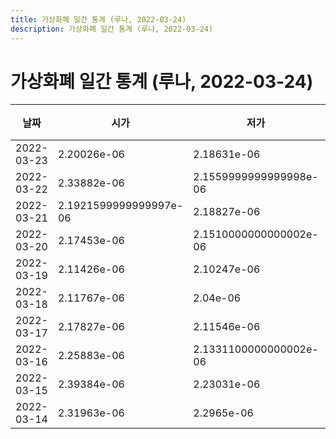 ```yaml
---
title: 가상화폐 일간 통계 (루나, 2022-03-24)
description: 가상화폐 일간 통계 (루나, 2022-03-24)
---
```



가상화폐 일간 통계 (루나, 2022-03-24)
===

|날짜|시가|저가|고가|종가|비고|
|--|--|--|--|--|--|
|2022-03-23|2.20026e-06|2.18631e-06|2.27561e-06|2.2004899999999997e-06|    |
|2022-03-22|2.33882e-06|2.1559999999999998e-06|2.37452e-06|2.20027e-06|    |
|2022-03-21|2.1921599999999997e-06|2.18827e-06|2.37722e-06|2.3379799999999998e-06|    |
|2022-03-20|2.17453e-06|2.1510000000000002e-06|2.25376e-06|2.19351e-06|    |
|2022-03-19|2.11426e-06|2.10247e-06|2.2200000000000003e-06|2.17453e-06|    |
|2022-03-18|2.11767e-06|2.04e-06|2.13435e-06|2.11486e-06|    |
|2022-03-17|2.17827e-06|2.11546e-06|2.20917e-06|2.117e-06|    |
|2022-03-16|2.25883e-06|2.1331100000000002e-06|2.26546e-06|2.16659e-06|    |
|2022-03-15|2.39384e-06|2.23031e-06|2.43581e-06|2.2589799999999998e-06|    |
|2022-03-14|2.31963e-06|2.2965e-06|2.42253e-06|2.39384e-06|    |
